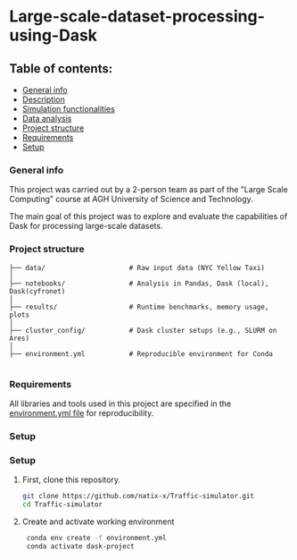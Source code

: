 # Large-scale-dataset-processing-using-Dask

## Table of contents:

- [General info](#general-info)
- [Description](#description)
- [Simulation functionalities](#simulation-functionalities)
- [Data analysis](#data-analysis)
- [Project structure](#project-structure)
- [Requirements](#requirements)
- [Setup](#setup)

### General info

This project was carried out by a 2-person team as part of the "Large Scale Computing" course at AGH University of Science and Technology.

The main goal of this project was to explore and evaluate the capabilities of Dask for processing large-scale datasets.

### Project structure

```
├── data/                     # Raw input data (NYC Yellow Taxi)
│
├── notebooks/                # Analysis in Pandas, Dask (local), Dask(cyfronet)
│
├── results/                  # Runtime benchmarks, memory usage, plots
│
├── cluster_config/           # Dask cluster setups (e.g., SLURM on Ares)
│
├── environment.yml           # Reproducible environment for Conda


```

### Requirements

All libraries and tools used in this project are specified in the [environment.yml file](environment.yml) for reproducibility.

### Setup

### Setup

1. First, clone this repository.
   ```sh
   git clone https://github.com/natix-x/Traffic-simulator.git
   cd Traffic-simulator
   ```
2. Create and activate working environment
   ```sh
    conda env create -f environment.yml
    conda activate dask-project
   ```
